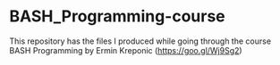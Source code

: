 # BASH_Programming-course
This repository has the files I produced while going through the course BASH Programming by Ermin Kreponic (https://goo.gl/Wj9Sg2)
